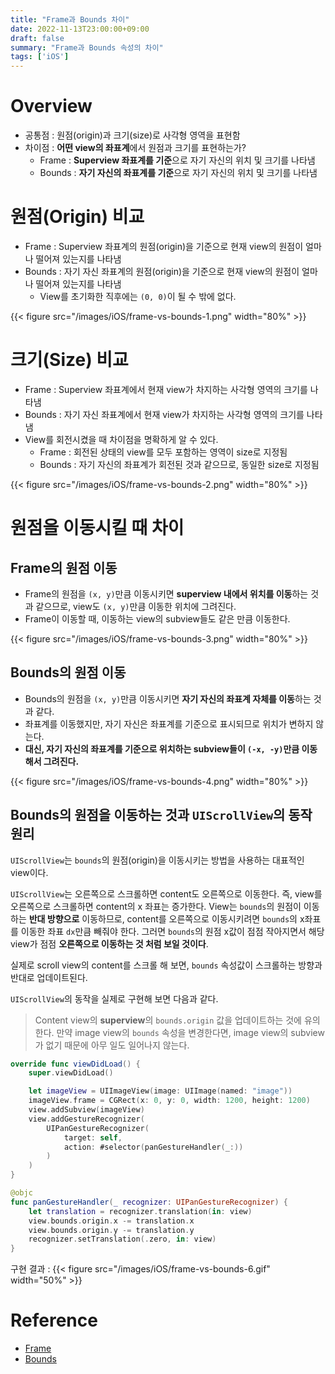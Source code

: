 ```yaml
---
title: "Frame과 Bounds 차이"
date: 2022-11-13T23:00:00+09:00
draft: false
summary: "Frame과 Bounds 속성의 차이"
tags: ['iOS']
---
```


# Overview

- 공통점 : 원점(origin)과 크기(size)로 사각형 영역을 표현함
- 차이점 : **어떤 view의 좌표계**에서 원점과 크기를 표현하는가?
    - Frame : **Superview 좌표계를 기준**으로 자기 자신의 위치 및 크기를 나타냄
    - Bounds : **자기 자신의 좌표계를 기준**으로 자기 자신의 위치 및 크기를 나타냄

# 원점(Origin) 비교

- Frame : Superview 좌표계의 원점(origin)을 기준으로 현재 view의 원점이 얼마나 떨어져 있는지를 나타냄
- Bounds : 자기 자신 좌표계의 원점(origin)을 기준으로 현재 view의 원점이 얼마나 떨어져 있는지를 나타냄
    - View를 초기화한 직후에는 `(0, 0)`이 될 수 밖에 없다.

{{< figure src="/images/iOS/frame-vs-bounds-1.png" width="80%" >}}

# 크기(Size) 비교

- Frame : Superview 좌표계에서 현재 view가 차지하는 사각형 영역의 크기를 나타냄
- Bounds : 자기 자신 좌표계에서 현재 view가 차지하는 사각형 영역의 크기를 나타냄
- View를 회전시켰을 때 차이점을 명확하게 알 수 있다.
    - Frame : 회전된 상태의 view를 모두 포함하는 영역이 size로 지정됨
    - Bounds : 자기 자신의 좌표계가 회전된 것과 같으므로, 동일한 size로 지정됨

{{< figure src="/images/iOS/frame-vs-bounds-2.png" width="80%" >}}

# 원점을 이동시킬 때 차이

## Frame의 원점 이동

- Frame의 원점을 `(x, y)`만큼 이동시키면 **superview 내에서 위치를 이동**하는 것과 같으므로, view도 `(x, y)`만큼 이동한 위치에 그려진다.
- Frame이 이동할 때, 이동하는 view의 subview들도 같은 만큼 이동한다.

{{< figure src="/images/iOS/frame-vs-bounds-3.png" width="80%" >}}

## Bounds의 원점 이동

- Bounds의 원점을 `(x, y)`만큼 이동시키면 **자기 자신의 좌표계 자체를 이동**하는 것과 같다.
- 좌표계를 이동했지만, 자기 자신은 좌표계를 기준으로 표시되므로 위치가 변하지 않는다.
- **대신, 자기 자신의 좌표계를 기준으로 위치하는 subview들이 `(-x, -y)`만큼 이동해서 그려진다.**

{{< figure src="/images/iOS/frame-vs-bounds-4.png" width="80%" >}}

## Bounds의 원점을 이동하는 것과 `UIScrollView`의 동작 원리

`UIScrollView`는 `bounds`의 원점(origin)을 이동시키는 방법을 사용하는 대표적인 view이다. 

`UIScrollView`는 오른쪽으로 스크롤하면 content도 오른쪽으로 이동한다. 즉, view를 오른쪽으로 스크롤하면 content의 x 좌표는 증가한다. View는 `bounds`의 원점이 이동하는 **반대 방향으로** 이동하므로, content를 오른쪽으로 이동시키려면 `bounds`의 x좌표를 이동한 좌표 `dx`만큼 빼줘야 한다. 그러면 `bounds`의 원점 x값이 점점 작아지면서 해당 view가 점점 **오른쪽으로 이동하는 것 처럼 보일 것이다**.

실제로 scroll view의 content를 스크롤 해 보면, `bounds` 속성값이 스크롤하는 방향과 반대로 업데이트된다.

`UIScrollView`의 동작을 실제로 구현해 보면 다음과 같다.

> Content view의 **superview**의 `bounds.origin` 값을 업데이트하는 것에 유의한다. 만약 image view의 `bounds` 속성을 변경한다면, image view의 subview가 없기 때문에 아무 일도 일어나지 않는다.

```swift
override func viewDidLoad() {
    super.viewDidLoad()

    let imageView = UIImageView(image: UIImage(named: "image"))
    imageView.frame = CGRect(x: 0, y: 0, width: 1200, height: 1200)
    view.addSubview(imageView)
    view.addGestureRecognizer(
        UIPanGestureRecognizer(
            target: self, 
            action: #selector(panGestureHandler(_:))
        )
    )
}

@objc
func panGestureHandler(_ recognizer: UIPanGestureRecognizer) {
    let translation = recognizer.translation(in: view)
    view.bounds.origin.x -= translation.x
    view.bounds.origin.y -= translation.y
    recognizer.setTranslation(.zero, in: view)
}
```

구현 결과 : 
{{< figure src="/images/iOS/frame-vs-bounds-6.gif" width="50%" >}}

# Reference 

- [Frame](https://developer.apple.com/documentation/uikit/uiview/1622621-frame)
- [Bounds](https://developer.apple.com/documentation/uikit/uiview/1622580-bounds)